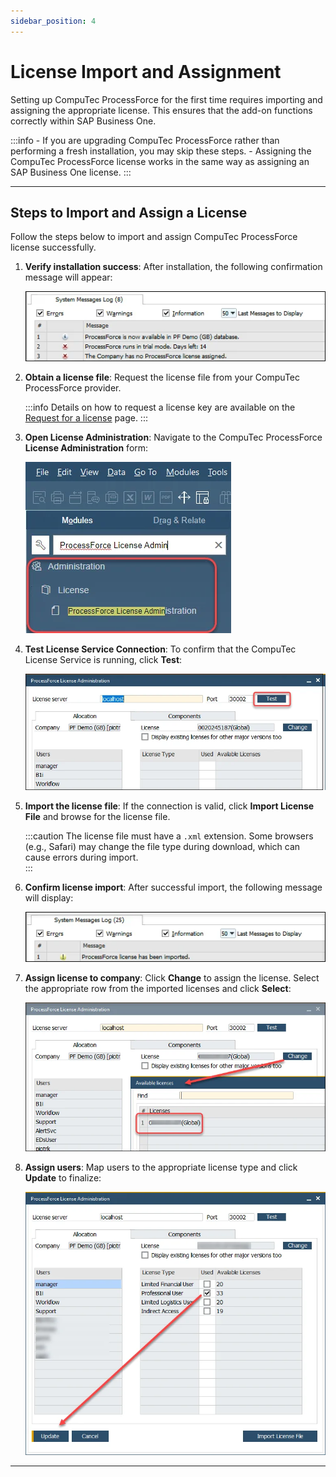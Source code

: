 ```yaml
---
sidebar_position: 4
---
```


# License Import and Assignment

Setting up CompuTec ProcessForce for the first time requires importing and assigning the appropriate license. This ensures that the add-on functions correctly within SAP Business One.

:::info
    - If you are upgrading CompuTec ProcessForce rather than performing a fresh installation, you may skip these steps.
    - Assigning the CompuTec ProcessForce license works in the same way as assigning an SAP Business One license.
:::

---

## Steps to Import and Assign a License

Follow the steps below to import and assign CompuTec ProcessForce license successfully.

1. **Verify installation success**: After installation, the following confirmation message will appear:  

   ![System Message](./media/license-import-assignment/system-message-installation.webp)

2. **Obtain a license file**: Request the license file from your CompuTec ProcessForce provider.  

   :::info
   Details on how to request a license key are available on the [Request for a license](./license-request.md) page.
   :::

3. **Open License Administration**: Navigate to the CompuTec ProcessForce **License Administration** form:

   ![License Administration](./media/license-import-assignment/license-administration.webp)

4. **Test License Service Connection**: To confirm that the CompuTec License Service is running, click **Test**:

   ![License connection](./media/license-import-assignment/license-connection-test.webp)

5. **Import the license file**: If the connection is valid, click **Import License File** and browse for the license file.  

   :::caution
   The license file must have a `.xml` extension. Some browsers (e.g., Safari) may change the file type during download, which can cause errors during import.  
   :::

6. **Confirm license import**: After successful import, the following message will display:  

   ![System Message](./media/license-import-assignment/license-assignment-message.webp)

7. **Assign license to company**: Click **Change** to assign the license. Select the appropriate row from the imported licenses and click **Select**:  

   ![License change](./media/license-import-assignment/license-assignment.webp)

8. **Assign users**: Map users to the appropriate license type and click **Update** to finalize:  

   ![License assignment](./media/license-import-assignment/license-user-assign.webp)

---
